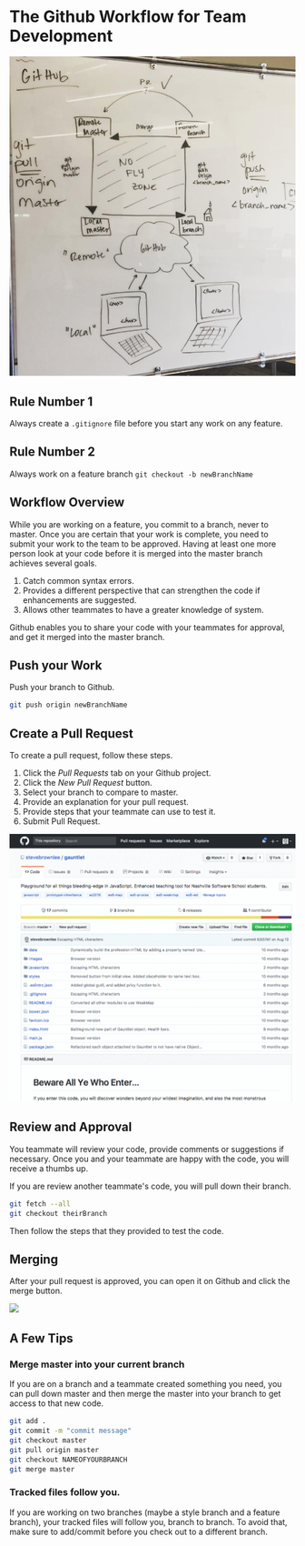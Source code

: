 # The Github Workflow for Team Development

![](./images/github-workflow.png)

## Rule Number 1

Always create a `.gitignore` file before you start any work on any feature.

## Rule Number 2

Always work on a feature branch `git checkout -b newBranchName`

## Workflow Overview

While you are working on a feature, you commit to a branch, never to master. Once you are certain that your work is complete, you need to submit your work to the team to be approved. Having at least one more person look at your code before it is merged into the master branch achieves several goals.

1. Catch common syntax errors.
1. Provides a different perspective that can strengthen the code if enhancements are suggested.
1. Allows other teammates to have a greater knowledge of system.

Github enables you to share your code with your teammates for approval, and get it merged into the master branch.

## Push your Work

Push your branch to Github.

```sh
git push origin newBranchName
```

## Create a Pull Request

To create a pull request, follow these steps.

1. Click the _Pull Requests_ tab on your Github project.
1. Click the _New Pull Request_ button.
1. Select your branch to compare to master.
1. Provide an explanation for your pull request.
1. Provide steps that your teammate can use to test it.
1. Submit Pull Request.

![pull request](./images/OUEN9G2h22.gif)

## Review and Approval

You teammate will review your code, provide comments or suggestions if necessary. Once you and your teammate are happy with the code, you will receive a thumbs up.

If you are review another teammate's code, you will pull down their branch.

```sh
git fetch --all
git checkout theirBranch
```

Then follow the steps that they provided to test the code.

## Merging

After your pull request is approved, you can open it on Github and click the merge button.

![](https://help.github.com/assets/images/help/pull_requests/pullrequest-mergebutton.png)

## A Few Tips

### Merge master into your current branch 
If you are on a branch and a teammate created something you need, you can pull down master and then merge the master into your branch to get access to that new code.

```sh
git add .
git commit -m "commit message"
git checkout master
git pull origin master
git checkout NAMEOFYOURBRANCH
git merge master
```

### Tracked files follow you. 
If you are working on two branches (maybe a style branch and a feature branch), your tracked files will follow you, branch to branch. To avoid that, make sure to add/commit before you check out to a different branch.
